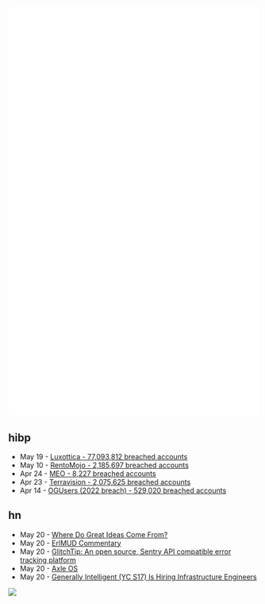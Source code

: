 ![Metrics](https://raw.githubusercontent.com/phixion/phixion/master/metrics.svg)

## hibp

<!--
for https://github.com/phixion/phixion/blob/main/.github/workflows/feeds.yml
-->
<!--START_SECTION:haveibeenpwnd-->
- May 19 - [Luxottica - 77,093,812 breached accounts](https://haveibeenpwned.com/PwnedWebsites#Luxottica)
- May 10 - [RentoMojo - 2,185,697 breached accounts](https://haveibeenpwned.com/PwnedWebsites#RentoMojo)
- Apr 24 - [MEO - 8,227 breached accounts](https://haveibeenpwned.com/PwnedWebsites#MEO)
- Apr 23 - [Terravision - 2,075,625 breached accounts](https://haveibeenpwned.com/PwnedWebsites#Terravision)
- Apr 14 - [OGUsers (2022 breach) - 529,020 breached accounts](https://haveibeenpwned.com/PwnedWebsites#OGUsers2022)
<!--END_SECTION:haveibeenpwnd-->

## hn

<!--
for https://github.com/phixion/phixion/blob/main/.github/workflows/feeds.yml
-->
<!--START_SECTION:hn-->
- May 20 - [Where Do Great Ideas Come From?](https://www.generalist.com/briefing/where-do-great-ideas-come-from)
- May 20 - [ErlMUD Commentary](https://zxq9.com/erlmud/html/index.html)
- May 20 - [GlitchTip: An open source, Sentry API compatible error tracking platform](https://gitlab.com/glitchtip/glitchtip-backend/-/blob/master/README.md)
- May 20 - [Axle OS](https://axleos.com/)
- May 20 - [Generally Intelligent (YC S17) Is Hiring Infrastructure Engineers](https://news.ycombinator.com/item?id=36008446)
<!--END_SECTION:hn-->

<!--
for https://yhype.me
-->
![](https://hit.yhype.me/github/profile?user_id=13013670)
